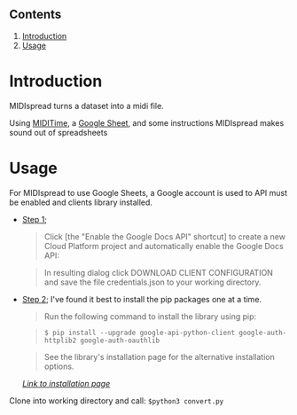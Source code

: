 ## Contents
  1. [Introduction](README.md#introduction)
  1. [Usage](README.md#usage)

# Introduction
  MIDIspread turns a dataset into a midi file.

  Using [MIDITime](https://github.com/cirlabs/miditime), a [Google Sheet](https://sheets.google.com), and some instructions MIDIspread makes sound out of spreadsheets

# Usage
  For MIDIspread to use Google Sheets, a Google account is used to API must be enabled and clients library installed.


  - [Step 1](https://developers.google.com/docs/api/quickstart/python#step_1_turn_on_the);

      > Click [the "Enable the Google Docs API" shortcut] to create a new Cloud Platform project and automatically enable the Google Docs API:

      > In resulting dialog click DOWNLOAD CLIENT CONFIGURATION and save the file credentials.json to your working directory.


  - [Step 2](https://developers.google.com/docs/api/quickstart/python#step_2_install_the_google_client_library); I've found it best to install the pip packages one at a time.

      > Run the following command to install the library using pip:

      > `$ pip install --upgrade google-api-python-client google-auth-httplib2 google-auth-oauthlib`

      > See the library's installation page for the alternative installation options.

      *[Link to installation page](https://github.com/googleapis/google-api-python-client)*

  Clone into working directory and call: `$python3 convert.py`
